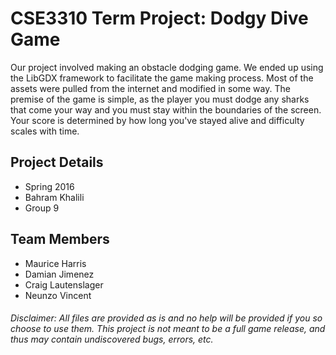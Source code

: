 # CSE3310 Term Project: Dodgy Dive Game
Our project involved making an obstacle dodging game. We ended up using the LibGDX framework to facilitate the game making process. Most of the assets were pulled from the internet and modified in some way. The premise of the game is simple, as the player you must dodge any sharks that come your way and you must stay within the boundaries of the screen. Your score is determined by how long you've stayed alive and difficulty scales with time.

## Project Details
- Spring 2016
- Bahram Khalili
- Group 9

## Team Members
- Maurice Harris
- Damian Jimenez
- Craig Lautenslager
- Neunzo Vincent


###### *Disclaimer: All files are provided as is and no help will be provided if you so choose to use them. This project is not meant to be a full game release, and thus may contain undiscovered bugs, errors, etc.*
